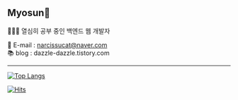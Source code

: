 ## Myosun🌿

👩🏻‍💻 열심히 공부 중인 백엔드 웹 개발자

📧 E-mail : narcissucat@naver.com   
📚 blog : dazzle-dazzle.tistory.com

***

[![Top Langs](https://github-readme-stats.vercel.app/api/top-langs/?username=Myomyoring&layout=compact)](https://github.com/Myomyoring/github-readme-stats)



[![Hits](https://hits.seeyoufarm.com/api/count/incr/badge.svg?url=https%3A%2F%2Fgithub.com%2FMyomyoring&count_bg=%236DC265&title_bg=%2300863A&icon=ko-fi.svg&icon_color=%23FFFFFF&title=hits&edge_flat=false)](https://hits.seeyoufarm.com)
